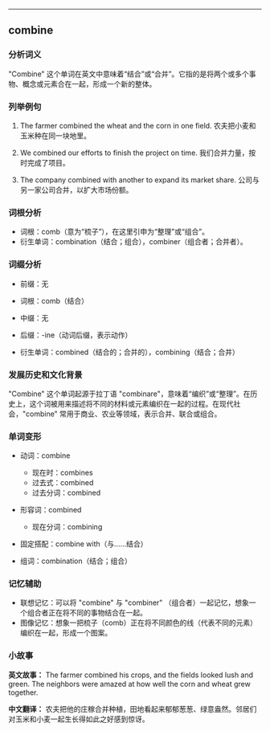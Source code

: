 
---------------
## combine
### 分析词义
"Combine" 这个单词在英文中意味着“结合”或“合并”。它指的是将两个或多个事物、概念或元素合在一起，形成一个新的整体。

### 列举例句
1. The farmer combined the wheat and the corn in one field.
   农夫把小麦和玉米种在同一块地里。

2. We combined our efforts to finish the project on time.
   我们合并力量，按时完成了项目。

3. The company combined with another to expand its market share.
   公司与另一家公司合并，以扩大市场份额。

### 词根分析
- 词根：comb（意为“梳子”），在这里引申为“整理”或“组合”。
- 衍生单词：combination（结合；组合），combiner（组合者；合并者）。

### 词缀分析
- 前缀：无
- 词根：comb（结合）
- 中缀：无
- 后缀：-ine（动词后缀，表示动作）

- 衍生单词：combined（结合的；合并的），combining（结合；合并）

### 发展历史和文化背景
"Combine" 这个单词起源于拉丁语 "combinare"，意味着“编织”或“整理”。在历史上，这个词被用来描述将不同的材料或元素编织在一起的过程。在现代社会，"combine" 常用于商业、农业等领域，表示合并、联合或组合。

### 单词变形
- 动词：combine
  - 现在时：combines
  - 过去式：combined
  - 过去分词：combined

- 形容词：combined
  - 现在分词：combining

- 固定搭配：combine with（与……结合）
- 组词：combination（结合；组合）

### 记忆辅助
- 联想记忆：可以将 "combine" 与 "combiner" （组合者）一起记忆，想象一个组合者正在将不同的事物结合在一起。
- 图像记忆：想象一把梳子（comb）正在将不同颜色的线（代表不同的元素）编织在一起，形成一个图案。

### 小故事
**英文故事：**
The farmer combined his crops, and the fields looked lush and green. The neighbors were amazed at how well the corn and wheat grew together.

**中文翻译：**
农夫把他的庄稼合并种植，田地看起来郁郁葱葱、绿意盎然。邻居们对玉米和小麦一起生长得如此之好感到惊讶。

